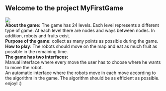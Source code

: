 ## Welcome to the project MyFirstGame
![](https://user-images.githubusercontent.com/58138902/72680647-01b79c00-3ac5-11ea-835f-497f8818fb7f.jpg)  
**About the game:** The game has 24 levels. Each level represents a different type of game.
At each level there are nodes and ways between nodes. In addition, robots and fruits exist.  
**Purpose of the game:** collect as many points as possible during the game.  
**How to play**: The robots should move on the map and eat as much fruit as possible in the remaining time.        
**The game has two interfaces:**    
Manual interface where every move the user has to choose where he wants to move the robot.  
An automatic interface where the robots move in each move according to the algorithm in the game. The algorithm should be as efficient as possible.  
enjoy! :)
